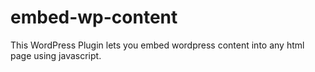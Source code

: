 embed-wp-content
================

This WordPress Plugin lets you embed wordpress content into any html page using javascript. 
